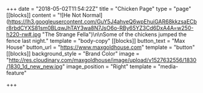 +++
date = "2018-05-02T11:54:22Z"
title = "Chicken Page"
type = "page"
[[blocks]]
content = "![He Not Normal](https://lh3.googleusercontent.com/GuY5J4ahveQ6wpEhuiGAR68kkzsaECbr8rbdCYXS81sm0BLqwJhTAY3wa8N7JsO6o-RBy65YZ3Cd6DxA4A=w250-h220-rw#.jpg \"The Strange Fella\")\n\nSome of the chickens jumped the fence last night."
template = "body-copy"
[[blocks]]
button_text = "Max House"
button_url = "https://www.maxgoldhouse.com"
template = "button"
[[blocks]]
background_style = "Brand Color"
image = "http://res.cloudinary.com/maxgoldhouse/image/upload/v1527632556/1830/1830_1d_new_new.jpg"
image_position = "Right"
template = "media-feature"

+++

